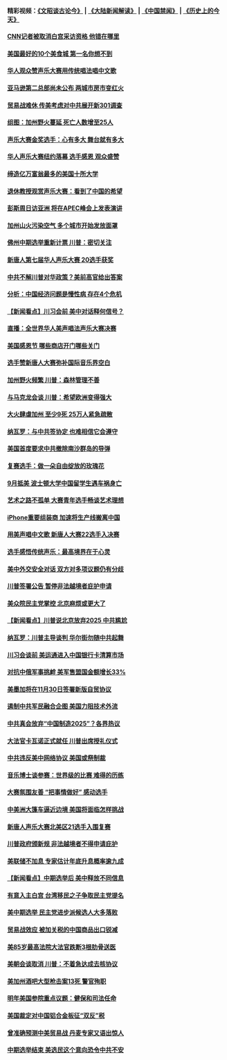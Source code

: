 #### 精彩视频：[《文昭谈古论今》](https://github.com/gfw-breaker/wenzhao/blob/master/README.md?t=11120031) | [《大陆新闻解读》](https://github.com/gfw-breaker/ntdtv-comedy/blob/master/README.md?t=11120031) | [《中国禁闻》](https://github.com/gfw-breaker/ntdtv-news/blob/master/README.md?t=11120031) | [《历史上的今天》](https://github.com/gfw-breaker/today-in-history/blob/master/README.md?t=11120031) 

#### [CNN记者被取消白宫采访资格 他错在哪里](../pages/nsc412/n10845359.md?t=11120031) 

#### [美国最好的10个美食城 第一名你想不到](../pages/nsc412/n10842746.md?t=11120031) 

#### [华人观众赞声乐大赛用传统唱法唱中文歌](../pages/nsc412/n10844686.md?t=11120031) 

#### [亚马逊第二总部尚未公布 两城市房市变红火](../pages/nsc412/n10845253.md?t=11120031) 

#### [贸易战难休 传美考虑对中共展开新301调查](../pages/nsc412/n10845197.md?t=11120031) 

#### [组图：加州野火蔓延 死亡人数增至25人](../pages/nsc412/n10844810.md?t=11120031) 

#### [声乐大赛金奖选手：心有多大 舞台就有多大](../pages/nsc412/n10844844.md?t=11120031) 

#### [华人声乐大赛纽约落幕 选手感恩 观众盛赞](../pages/nsc412/n10844147.md?t=11120031) 

#### [缔造亿万富翁最多的美国十所大学](../pages/nsc412/n10843585.md?t=11120031) 

#### [退休教授观赏声乐大赛：看到了中国的希望](../pages/nsc412/n10844322.md?t=11120031) 

#### [彭斯周日访亚洲 将在APEC峰会上发表演讲](../pages/nsc412/n10844075.md?t=11120031) 

#### [加州山火污染空气 多个城市开始发放面罩](../pages/nsc412/n10844214.md?t=11120031) 

#### [佛州中期选举重新计票 川普：密切关注](../pages/nsc412/n10843995.md?t=11120031) 

#### [新唐人第七届华人声乐大赛 20选手获奖](../pages/nsc412/n10843925.md?t=11120031) 

#### [中共不解川普对华政策？美前高官给出答案](../pages/nsc412/n10843797.md?t=11120031) 

#### [分析：中国经济问题是慢性病 存在4个危机](../pages/nsc412/n10843504.md?t=11120031) 

#### [【新闻看点】川习会前 美中对话释何信号？](../pages/nsc412/n10843452.md?t=11120031) 

#### [直播：全世界华人美声唱法声乐大赛决赛](../pages/nsc412/n10836869.md?t=11120031) 

#### [美国感恩节 哪些商店开门哪些关门](../pages/nsc412/n10843556.md?t=11120031) 

#### [选手赞新唐人大赛弥补国际音乐界空白](../pages/nsc412/n10842703.md?t=11120031) 

#### [加州野火频繁 川普：森林管理不善](../pages/nsc412/n10843422.md?t=11120031) 

#### [与马克龙会谈 川普：希望欧洲变得强大](../pages/nsc412/n10843329.md?t=11120031) 

#### [大火肆虐加州 至少9死 25万人紧急疏散](../pages/nsc412/n10842416.md?t=11120031) 

#### [纳瓦罗：与中共签协定 也难相信它会遵守](../pages/nsc412/n10842590.md?t=11120031) 

#### [美国首度要求中共撤除南沙群岛的导弹](../pages/nsc412/n10842945.md?t=11120031) 

#### [复赛选手：做一朵自由绽放的玫瑰花](../pages/nsc412/n10842696.md?t=11120031) 

#### [9月抵美 波士顿大学中国留学生遇车祸身亡](../pages/nsc412/n10842686.md?t=11120031) 

#### [艺术之路不孤单 大赛青年选手畅谈艺术理想](../pages/nsc412/n10842614.md?t=11120031) 

#### [iPhone重要组装商 加速将生产线搬离中国](../pages/nsc412/n10842211.md?t=11120031) 

#### [用美声唱中文歌 新唐人大赛22选手入决赛](../pages/nsc412/n10842581.md?t=11120031) 

#### [选手感悟传统声乐：最高境界在于心灵](../pages/nsc412/n10842598.md?t=11120031) 

#### [美中外交安全对话 双方对多项议题仍有分歧](../pages/nsc412/n10842370.md?t=11120031) 

#### [川普签署公告 暂停非法越境者庇护申请](../pages/nsc412/n10842147.md?t=11120031) 

#### [美众院民主党掌控 北京麻烦或更大了](../pages/nsc412/n10841908.md?t=11120031) 

#### [【新闻看点】川普说北京放弃2025 中共尴尬](../pages/nsc412/n10841915.md?t=11120031) 

#### [纳瓦罗：川普主导谈判 华尔街勿随中共起舞](../pages/nsc412/n10842139.md?t=11120031) 

#### [川习会谈前 美运通进入中国银行卡清算市场](../pages/nsc412/n10842075.md?t=11120031) 

#### [对抗中俄军事挑衅 美军售盟国金额增长33%](../pages/nsc412/n10841961.md?t=11120031) 

#### [美墨加将在11月30日签署新版自贸协议](../pages/nsc412/n10841572.md?t=11120031) 

#### [遏制中共军民融合企图 美国力阻技术外流](../pages/nsc412/n10841555.md?t=11120031) 

#### [中共真会放弃“中国制造2025”？各界热议](../pages/nsc412/n10841356.md?t=11120031) 

#### [大法官卡瓦诺正式就任 川普出席授礼仪式](../pages/nsc412/n10840367.md?t=11120031) 

#### [中共违反美中网络协议 美国或祭制裁](../pages/nsc412/n10840238.md?t=11120031) 

#### [音乐博士谈参赛：世界级的比赛 难得的历练](../pages/nsc412/n10839835.md?t=11120031) 

#### [大赛氛围友善 “把事情做好” 感动选手](../pages/nsc412/n10839875.md?t=11120031) 

#### [中美洲大篷车逼近边境 美国将面临怎样挑战](../pages/nsc412/n10839620.md?t=11120031) 

#### [新唐人声乐大赛北美区21选手入围复赛](../pages/nsc412/n10839807.md?t=11120031) 

#### [川普政府颁新规 非法越境者不得申请庇护](../pages/nsc412/n10839735.md?t=11120031) 

#### [美联储不加息 专家估计年底升息概率逾九成](../pages/nsc412/n10839625.md?t=11120031) 

#### [【新闻看点】中期选举后 美中释放不同信息](../pages/nsc412/n10839180.md?t=11120031) 

#### [有意入主白宫 台湾移民之子争取民主党提名](../pages/nsc412/n10839477.md?t=11120031) 

#### [美中期选举 民主党进步派候选人大多落败](../pages/nsc412/n10839376.md?t=11120031) 

#### [贸易战效应 被加关税的中国商品出口锐减](../pages/nsc412/n10839305.md?t=11120031) 

#### [美85岁最高法院大法官跌断3根肋骨送医](../pages/nsc412/n10839064.md?t=11120031) 

#### [美朝会谈取消 川普：不着急达成去核协议](../pages/nsc412/n10837895.md?t=11120031) 

#### [美加州酒吧大型枪击案13死 警官殉职](../pages/nsc412/n10838345.md?t=11120031) 

#### [明年美国参院重点议题：健保和司法任命](../pages/nsc412/n10838362.md?t=11120031) 

#### [美国裁定对中国铝合金板征“双反”税](../pages/nsc412/n10837584.md?t=11120031) 

#### [曾准确预测中美贸易战 丹麦专家又语出惊人](../pages/nsc412/n10837600.md?t=11120031) 

#### [中期选举结束 美选民这个意向恐令中共不安](../pages/nsc412/n10837538.md?t=11120031) 

